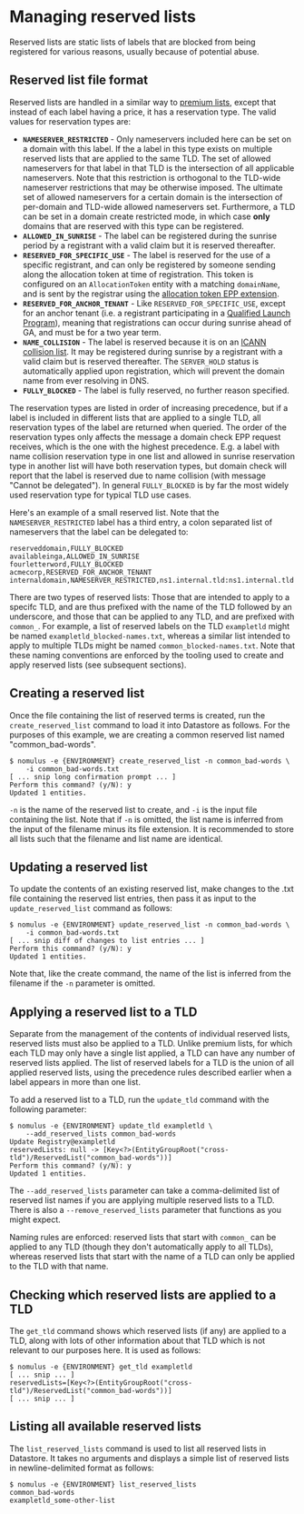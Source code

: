 # Managing reserved lists

Reserved lists are static lists of labels that are blocked from being registered
for various reasons, usually because of potential abuse.

## Reserved list file format

Reserved lists are handled in a similar way to [premium
lists](./premium-list-management.md), except that instead of each label having
a price, it has a reservation type. The valid values for reservation types are:

*   **`NAMESERVER_RESTRICTED`** - Only nameservers included here can be set on a
    domain with this label. If the a label in this type exists on multiple
    reserved lists that are applied to the same TLD. The set of allowed
    nameservers for that label in that TLD is the intersection of all applicable
    nameservers. Note that this restriction is orthogonal to the TLD-wide
    nameserver restrictions that may be otherwise imposed. The ultimate set of
    allowed nameservers for a certain domain is the intersection of per-domain
    and TLD-wide allowed nameservers set. Furthermore, a TLD can be set in a
    domain create restricted mode, in which case **only** domains that are
    reserved with this type can be registered.
*   **`ALLOWED_IN_SUNRISE`** - The label can be registered during the sunrise
    period by a registrant with a valid claim but it is reserved thereafter.
*   **`RESERVED_FOR_SPECIFIC_USE`** - The label is reserved for the use of a
    specific registrant, and can only be registered by someone sending along the
    allocation token at time of registration. This token is configured on an
    `AllocationToken` entity with a matching `domainName`, and is sent by the
    registrar using the [allocation token EPP
    extension](https://tools.ietf.org/id/draft-ietf-regext-allocation-token-07.html).
*   **`RESERVED_FOR_ANCHOR_TENANT`** - Like `RESERVED_FOR_SPECIFIC_USE`, except
    for an anchor tenant (i.e. a registrant participating in a [Qualified Launch
    Program](https://newgtlds.icann.org/en/announcements-and-media/announcement-10apr14-en)),
    meaning that registrations can occur during sunrise ahead of GA, and must be
    for a two year term.
*   **`NAME_COLLISION`** - The label is reserved because it is on an [ICANN
    collision
    list](https://www.icann.org/resources/pages/name-collision-2013-12-06-en).
    It may be registered during sunrise by a registrant with a valid claim but
    is reserved thereafter. The `SERVER_HOLD` status is automatically applied
    upon registration, which will prevent the domain name from ever resolving in
    DNS.
*   **`FULLY_BLOCKED`** - The label is fully reserved, no further reason
    specified.

The reservation types are listed in order of increasing precedence, but if a
label is included in different lists that are applied to a single TLD, all
reservation types of the label are returned when queried. The order of the
reservation types only affects the message a domain check EPP request receives,
which is the one with the highest precedence. E.g. a label with name collision
reservation type in one list and allowed in sunrise reservation type in another
list will have both reservation types, but domain check will report that the
label is reserved due to name collision (with message "Cannot be delegated"). In
general `FULLY_BLOCKED` is by far the most widely used reservation type for
typical TLD use cases.

Here's an example of a small reserved list. Note that the
`NAMESERVER_RESTRICTED` label has a third entry, a colon separated list of
nameservers that the label can be delegated to:

```
reserveddomain,FULLY_BLOCKED
availableinga,ALLOWED_IN_SUNRISE
fourletterword,FULLY_BLOCKED
acmecorp,RESERVED_FOR_ANCHOR_TENANT
internaldomain,NAMESERVER_RESTRICTED,ns1.internal.tld:ns1.internal.tld
```

There are two types of reserved lists: Those that are intended to apply to a
specifc TLD, and are thus prefixed with the name of the TLD followed by an
underscore, and those that can be applied to any TLD, and are prefixed with
`common_`. For example, a list of reserved labels on the TLD `exampletld` might
be named `exampletld_blocked-names.txt`, whereas a similar list intended to
apply to multiple TLDs might be named `common_blocked-names.txt`. Note that
these naming conventions are enforced by the tooling used to create and apply
reserved lists (see subsequent sections).

## Creating a reserved list

Once the file containing the list of reserved terms is created, run the
`create_reserved_list` command to load it into Datastore as follows. For the
purposes of this example, we are creating a common reserved list named
"common_bad-words".

```shell
$ nomulus -e {ENVIRONMENT} create_reserved_list -n common_bad-words \
    -i common_bad-words.txt
[ ... snip long confirmation prompt ... ]
Perform this command? (y/N): y
Updated 1 entities.
```

`-n` is the name of the reserved list to create, and `-i` is the input file
containing the list. Note that if `-n` is omitted, the list name is inferred
from the input of the filename minus its file extension. It is recommended to
store all lists such that the filename and list name are identical.

## Updating a reserved list

To update the contents of an existing reserved list, make changes to the .txt
file containing the reserved list entries, then pass it as input to the
`update_reserved_list` command as follows:

```shell
$ nomulus -e {ENVIRONMENT} update_reserved_list -n common_bad-words \
    -i common_bad-words.txt
[ ... snip diff of changes to list entries ... ]
Perform this command? (y/N): y
Updated 1 entities.
```

Note that, like the create command, the name of the list is inferred from the
filename if the `-n` parameter is omitted.

## Applying a reserved list to a TLD

Separate from the management of the contents of individual reserved lists,
reserved lists must also be applied to a TLD. Unlike premium lists, for which
each TLD may only have a single list applied, a TLD can have any number of
reserved lists applied. The list of reserved labels for a TLD is the union of
all applied reserved lists, using the precedence rules described earlier when a
label appears in more than one list.

To add a reserved list to a TLD, run the `update_tld` command with the following
parameter:

```shell
$ nomulus -e {ENVIRONMENT} update_tld exampletld \
    --add_reserved_lists common_bad-words
Update Registry@exampletld
reservedLists: null -> [Key<?>(EntityGroupRoot("cross-tld")/ReservedList("common_bad-words"))]
Perform this command? (y/N): y
Updated 1 entities.
```

The `--add_reserved_lists` parameter can take a comma-delimited list of reserved
list names if you are applying multiple reserved lists to a TLD. There is also a
`--remove_reserved_lists` parameter that functions as you might expect.

Naming rules are enforced: reserved lists that start with `common_` can be
applied to any TLD (though they don't automatically apply to all TLDs), whereas
reserved lists that start with the name of a TLD can only be applied to the TLD
with that name.

## Checking which reserved lists are applied to a TLD

The `get_tld` command shows which reserved lists (if any) are applied to a TLD,
along with lots of other information about that TLD which is not relevant to our
purposes here. It is used as follows:

```shell
$ nomulus -e {ENVIRONMENT} get_tld exampletld
[ ... snip ... ]
reservedLists=[Key<?>(EntityGroupRoot("cross-tld")/ReservedList("common_bad-words"))]
[ ... snip ... ]
```

## Listing all available reserved lists

The `list_reserved_lists` command is used to list all reserved lists in
Datastore. It takes no arguments and displays a simple list of reserved lists in
newline-delimited format as follows:

```shell
$ nomulus -e {ENVIRONMENT} list_reserved_lists
common_bad-words
exampletld_some-other-list
```
